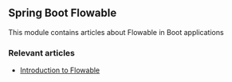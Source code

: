 ## Spring Boot Flowable

This module contains articles about Flowable in Boot applications

### Relevant articles

- [Introduction to Flowable](https://www.surya.com/flowable)
